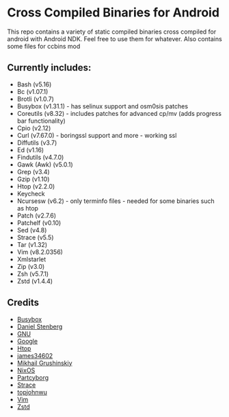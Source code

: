 # Cross Compiled Binaries for Android
This repo contains a variety of static compiled binaries cross compiled for android with Android NDK. Feel free to use them for whatever. Also contains some files for ccbins mod

## Currently includes:
* Bash (v5.16)
* Bc (v1.07.1)
* Brotli (v1.0.7)
* Busybox (v1.31.1) - has selinux support and osm0sis patches
* Coreutils (v8.32) - includes patches for advanced cp/mv (adds progress bar functionality)
* Cpio (v2.12)
* Curl (v7.67.0) - boringssl support and more - working ssl
* Diffutils (v3.7)
* Ed (v1.16)
* Findutils (v4.7.0)
* Gawk (Awk) (v5.0.1)
* Grep (v3.4)
* Gzip (v1.10)
* Htop (v2.2.0)
* Keycheck
* Ncursesw (v6.2) - only terminfo files - needed for some binaries such as htop
* Patch (v2.7.6)
* Patchelf (v0.10)
* Sed (v4.8)
* Strace (v5.5)
* Tar (v1.32)
* Vim (v8.2.0356)
* Xmlstarlet
* Zip (v3.0)
* Zsh (v5.7.1)
* Zstd (v1.4.4)

## Credits
* [Busybox](https://busybox.net/)
* [Daniel Stenberg](https://curl.haxx.se/)
* [GNU](https://www.gnu.org/software)
* [Google](https://github.com/google/brotli)
* [Htop](https://github.com/hishamhm/htop)
* [james34602](https://github.com/james34602)
* [Mikhail Grushinskiy](http://xmlstar.sourceforge.net/)
* [NixOS](https://nixos.org/patchelf.html)
* [Partcyborg](https://github.com/Magisk-Modules-Repo/zsh_arm64/)
* [Strace](https://github.com/strace/strace)
* [topjohnwu](https://github.com/topjohnwu/ndk-box-kitchen)
* [Vim](https://github.com/vim/vim)
* [Zstd](https://github.com/facebook/zstd)
